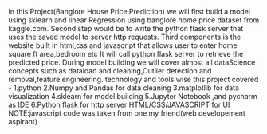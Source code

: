 In this Project(Banglore House Price Prediction) we will first build a model using sklearn and linear Regression using banglore home price dataset from kaggle.com.
Second step would be to write the python flask server that uses the saved model to server http requests.
Third components is the website built in html,css and javascript that allows user to enter home square ft area,bedroom etc
It will call python flask server to retrieve the predicted price.
During model building we will cover almost all dataScience concepts such as dataload and cleaning,Outlier detection and removal,feature engineering.
technology and tools wise this project covered - 
1.python
2.Numpy and Pandas for data cleaning
3.matplotlib for data visualization
4.sklearn for model building
5.Jupyter Notebook ,and pycharm as IDE
6.Python flask for http server
HTML/CSS/JAVASCRIPT for UI
NOTE:javascript code was taken from one my friend(web developement aspirant)
